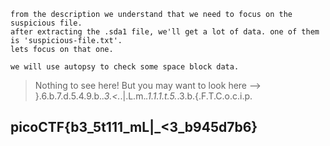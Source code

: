 ```
from the description we understand that we need to focus on the suspicious file.
after extracting the .sda1 file, we'll get a lot of data. one of them is 'suspicious-file.txt'.
lets focus on that one.

we will use autopsy to check some space block data.
```

> Nothing to see here! But you may want to look here -->
> }.6.b.7.d.5.4.9.b._.3.<._.|.L.m._.1.1.1.t.5._.3.b.{.F.T.C.o.c.i.p.

## picoCTF{b3_5t111_mL|_<3_b945d7b6}

